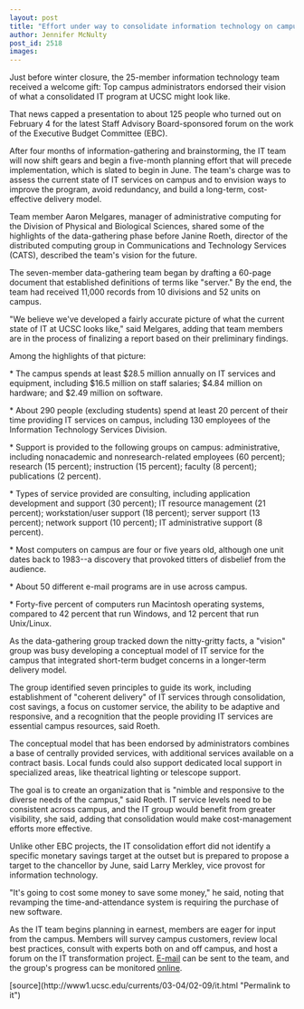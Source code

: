 ```yaml
---
layout: post
title: "Effort under way to consolidate information technology on campus"
author: Jennifer McNulty
post_id: 2518
images:
---
```


<p>
  Just before winter closure, the 25-member information technology team received a welcome gift: Top campus administrators endorsed their vision of what a consolidated IT program at UCSC might look like.
</p>
<p>
  That news capped a presentation to about 125 people who turned out on February 4 for the latest Staff Advisory Board-sponsored forum on the work of the Executive Budget Committee (EBC).<br>
</p>
<p>
  After four months of information-gathering and brainstorming, the IT team will now shift gears and begin a five-month planning effort that will precede implementation, which is slated to begin in June. The team's charge was to assess the current state of IT services on campus and to envision ways to improve the program, avoid redundancy, and build a long-term, cost-effective delivery model.<br>
</p>
<p>
  Team member Aaron Melgares, manager of administrative computing for the Division of Physical and Biological Sciences, shared some of the highlights of the data-gathering phase before Janine Roeth, director of the distributed computing group in Communications and Technology Services (CATS), described the team's vision for the future.<br>
</p>
<p>
  The seven-member data-gathering team began by drafting a 60-page document that established definitions of terms like "server." By the end, the team had received 11,000 records from 10 divisions and 52 units on campus.<br>
</p>
<p>
  "We believe we've developed a fairly accurate picture of what the current state of IT at UCSC looks like," said Melgares, adding that team members are in the process of finalizing a report based on their preliminary findings.<br>
</p>
<p>
  Among the highlights of that picture:<br>
</p>
<p>
  * The campus spends at least $28.5 million annually on IT services and equipment, including $16.5 million on staff salaries; $4.84 million on hardware; and $2.49 million on software.<br>
</p>
<p>
  * About 290 people (excluding students) spend at least 20 percent of their time providing IT services on campus, including 130 employees of the Information Technology Services Division.<br>
</p>
<p>
  * Support is provided to the following groups on campus: administrative, including nonacademic and nonresearch-related employees (60 percent); research (15 percent); instruction (15 percent); faculty (8 percent); publications (2 percent).<br>
</p>
<p>
  * Types of service provided are consulting, including application development and support (30 percent); IT resource management (21 percent); workstation/user support (18 percent); server support (13 percent); network support (10 percent); IT administrative support (8 percent).<br>
</p>
<p>
  * Most computers on campus are four or five years old, although one unit dates back to 1983--a discovery that provoked titters of disbelief from the audience.<br>
</p>
<p>
  * About 50 different e-mail programs are in use across campus.<br>
</p>
<p>
  * Forty-five percent of computers run Macintosh operating systems, compared to 42 percent that run Windows, and 12 percent that run Unix/Linux.<br>
</p>
<p>
  As the data-gathering group tracked down the nitty-gritty facts, a "vision" group was busy developing a conceptual model of IT service for the campus that integrated short-term budget concerns in a longer-term delivery model.<br>
</p>
<p>
  The group identified seven principles to guide its work, including establishment of "coherent delivery" of IT services through consolidation, cost savings, a focus on customer service, the ability to be adaptive and responsive, and a recognition that the people providing IT services are essential campus resources, said Roeth.<br>
</p>
<p>
  The conceptual model that has been endorsed by administrators combines a base of centrally provided services, with additional services available on a contract basis. Local funds could also support dedicated local support in specialized areas, like theatrical lighting or telescope support.<br>
</p>
<p>
  The goal is to create an organization that is "nimble and responsive to the diverse needs of the campus," said Roeth. IT service levels need to be consistent across campus, and the IT group would benefit from greater visibility, she said, adding that consolidation would make cost-management efforts more effective.<br>
</p>
<p>
  Unlike other EBC projects, the IT consolidation effort did not identify a specific monetary savings target at the outset but is prepared to propose a target to the chancellor by June, said Larry Merkley, vice provost for information technology.
</p>
<p>
  "It's going to cost some money to save some money," he said, noting that revamping the time-and-attendance system is requiring the purchase of new software.<br>
</p>
<p>
  As the IT team begins planning in earnest, members are eager for input from the campus. Members will survey campus customers, review local best practices, consult with experts both on and off campus, and host a forum on the IT transformation project. <a href="mailto:ittp@ucsc.edu%20">E-mail</a> can be sent to the team, and the group's progress can be monitored <a href="http://itshome.ucsc.edu/">online</a>.
</p>
[source](http://www1.ucsc.edu/currents/03-04/02-09/it.html "Permalink to it")
